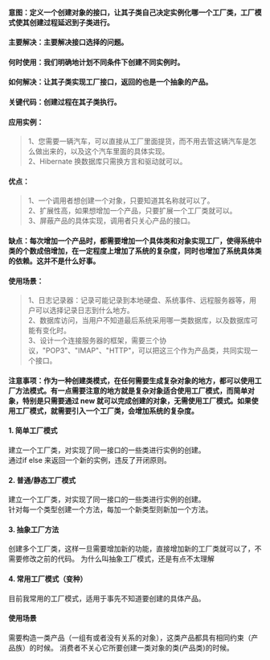 #### 意图：定义一个创建对象的接口，让其子类自己决定实例化哪一个工厂类，工厂模式使其创建过程延迟到子类进行。
#### 主要解决：主要解决接口选择的问题。
#### 何时使用：我们明确地计划不同条件下创建不同实例时。
#### 如何解决：让其子类实现工厂接口，返回的也是一个抽象的产品。
#### 关键代码：创建过程在其子类执行。
#### 应用实例： 
 > 1、您需要一辆汽车，可以直接从工厂里面提货，而不用去管这辆汽车是怎么做出来的，以及这个汽车里面的具体实现。            
 > 2、Hibernate 换数据库只需换方言和驱动就可以。                 
#### 优点： 
 > 1、一个调用者想创建一个对象，只要知道其名称就可以了。           
 > 2、扩展性高，如果想增加一个产品，只要扩展一个工厂类就可以。               
 > 3、屏蔽产品的具体实现，调用者只关心产品的接口。         
#### 缺点：每次增加一个产品时，都需要增加一个具体类和对象实现工厂，使得系统中类的个数成倍增加，在一定程度上增加了系统的复杂度，同时也增加了系统具体类的依赖。这并不是什么好事。
#### 使用场景： 
 > 1、日志记录器：记录可能记录到本地硬盘、系统事件、远程服务器等，用户可以选择记录日志到什么地方。      
 > 2、数据库访问，当用户不知道最后系统采用哪一类数据库，以及数据库可能有变化时。                 
 > 3、设计一个连接服务器的框架，需要三个协议，"POP3"、"IMAP"、"HTTP"，可以把这三个作为产品类，共同实现一个接口。           
#### 注意事项：作为一种创建类模式，在任何需要生成复杂对象的地方，都可以使用工厂方法模式。有一点需要注意的地方就是复杂对象适合使用工厂模式，而简单对象，特别是只需要通过 new 就可以完成创建的对象，无需使用工厂模式。如果使用工厂模式，就需要引入一个工厂类，会增加系统的复杂度。


#### 1. 简单工厂模式
建立一个工厂类，对实现了同一接口的一些类进行实例的创建。     
通过if else 来返回一个新的实例，违反了开闭原则。


#### 2. 普通/静态工厂模式
建立一个工厂类，对实现了同一接口的一些类进行实例的创建。   
针对每一个类型创建一个方法，每加一个新类型则新加一个方法。

#### 3. 抽象工厂方法
创建多个工厂类，这样一旦需要增加新的功能，直接增加新的工厂类就可以了，不需要修改之前的代码。
为什么叫抽象工厂模式，还是有点不太理解

#### 4. 常用工厂模式（变种）
目前我常用的工厂模式，适用于事先不知道要创建的具体产品。


#### 使用场景
需要构造一类产品（一组有或者没有关系的对象），这类产品都具有相同约束（产品族）的时候。
消费者不关心它所要创建一类对象的类(产品类)的时候。